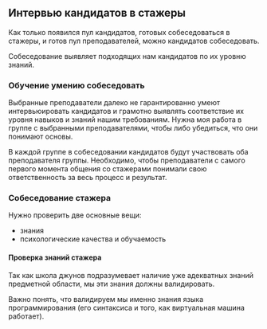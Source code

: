 ## Интервью кандидатов в стажеры

Как только появился пул кандидатов, готовых собеседоваться в стажеры, и готов пул преподавателей, можно кандидатов собеседовать.

Собеседование выявляет подходящих нам кандидатов по их уровню знаний.

### Обучение умению собеседовать

Выбранные преподаватели далеко не гарантированно умеют интервьюировать кандидатов и грамотно выявлять соответствие их уровня навыков и знаний нашим требованиям. Нужна моя работа в группе с выбранными преподавателями, чтобы либо убедиться, что они понимают основы.

В каждой группе в собеседовании кандидатов будут участвовать оба преподавателя группы. Необходимо, чтобы преподаватели с самого первого момента общения со стажерами понимали свою ответственность за весь процесс и результат.

### Собеседование стажера

Нужно проверить две основные вещи:

- знания
- психологические качества и обучаемость

#### Проверка знаний стажера

Так как школа джунов подразумевает наличие уже адекватных знаний предметной области, мы эти знания должны валидировать.

Важно понять, что валидируем мы именно знания языка программирования (его синтаксиса и того, как виртуальная машина работает).

